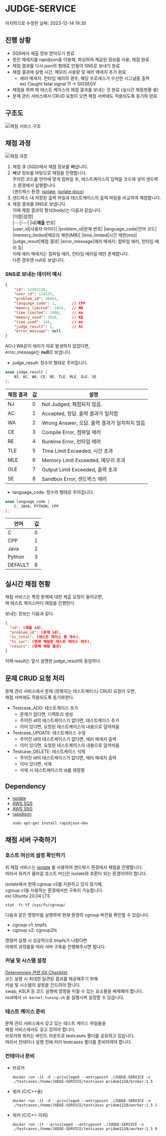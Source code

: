 # JUDGE-SERVICE
마지막으로 수정한 날짜: 2023-12-14 19:30

## 진행 상황  
* SQS에서 제출 정보 받아오기 완료
* 받은 메세지를 rapidjson을 이용해, 파싱하여 제공된 정보를 사용, 채점 완료
* 채점 결과를 다시 json의 형태로 만들어 SNS로 보내기 완료
* 채점 결과에 실행 시간, 메모리 사용량 및 에러 메세지 추가 완료
  - 에러 메세지: 런타임 에러의 경우, 해당 프로세스가 수신한 시그널을 출력  
    ex) Caught fatal signal 11 -> SIGSEGV
* 채점을 하며 매 테스트 케이스의 채점 결과를 보내는 것 완료 (실시간 채점현황 용)
* 문제 관리 서비스에서 CRUD 요청이 오면 채점 서버에도 적용되도록 동기화 완료

## 구조도
![채점 서비스 구조](images/judge_process.png)

## 채점 과정  
![채점 과정](images/judge_process.png)

1) 채점 큐 (SQS)에서 채점 정보를 빼냅니다.
2) 빼낸 정보를 바탕으로 채점을 진행합니다.  
   주어진 코드를 언어에 맞게 컴파일 후, 테스트케이스의 입력을 코드에 넣어 샌드박스 환경에서 실행합니다.  
   (샌드박스 환경: [isolate](https://github.com/ioi/isolate), [isolate docs](https://www.ucw.cz/moe/isolate.1.html))  
3) 샌드박스 내 저장된 출력 파일과 테스트케이스의 출력 파일을 비교하여 채점합니다.  
4) 채점 결과를 SNS로 보냅니다.  
   이때 채점 결과의 형식(body)는 다음과 같습니다.  
   |이름|설명|  
   |---|---|
   |id|**제출** 번호|  
   |user_id|사용자 아이디|
   |problem_id|문제 번호|
   |language_code|언어 코드|
   |memory_limited|메모리 제한(MB)|
   |time_limited|시간 제한(ms)|
   |judge_result|채점 결과|
   |error_message|에러 메세지: 컴파일 에러, 런타임 에러 등|  
이때 에러 메세지는 컴파일 에러, 런타임 에러일 때만 존재합니다.  
다른 경우엔 null로 보냅니다.

### SNS로 보내는 데이터 예시
```json
{
    "id": 12485120,
    "user_id": 124125,
    "problem_id": 30461,
    "language_code": 1,       // CPP
    "memory_limited": 1024,   // MB
    "time_limited": 1000,     // ms
    "memory_used": 2020,      // KB
    "time_used": 144,         // ms
    "judge_result": 1,        // AC
    "error_message": null
}
```
AC나 WA같이 에러가 따로 발생하지 않았다면,  
error_message는 **null**로 보냅니다.  
- judge_result: 정수의 형태로 주어집니다.
```cpp
enum judge_result {
    NJ, AC, WA, CE, RE, TLE, MLE, OLE, SE
};
```
|채점 결과| 값 | 설명|
|---|---|---|
|NJ|0|Not Judged, 채점되지 않음. |
|AC|1|Accepted, 정답. 출력 결과가 일치함|
|WA|2|Wrong Answer, 오답. 출력 결과가 일치하지 않음|
|CE|3|Compile Error, 컴파일 에러|
|RE|4|Runtime Error, 런타임 에러|
|TLE|5|Time Limit Exceeded, 시간 초과|
|MLE|6|Memory Limit Exceeded, 메모리 초과|
|OLE|7|Output Limit Exceeded, 출력 초과|
|SE|8|Sandbox Error, 샌드박스 에러|

- language_code: 정수의 형태로 주어집니다.
```cpp
enum language_code {
    C, JAVA, PYTHON, CPP
};
```
|언어| 값 |
|---|---|
|C|0|
|CPP|1|
|Java|2|
|Python|3|
|DEFAULT|9|

## 실시간 채점 현황
채점 서비스는 특정 문제에 대한 제출 요청이 들어오면,  
매 테스트 케이스마다 채점을 진행한다.

보내는 정보는 다음과 같다.  
```json
{
  "id": (제출 id),
  "problem_id": (문제 id),
  "tc_total": (테스트 케이스 총 개수),
  "tc_cur": (현재 채점한 테스트 케이스 개수),
  "result": (현재 채점 결과)
}
```

이때 result는 앞서 설명한 judge_result와 동일하다.

## 문제 CRUD 요청 처리
문제 관리 서비스에서 문제 (정확히는 테스트케이스) CRUD 요청이 오면,  
채점 서버에도 적용되도록 동기화한다.  
* Testcase_ADD: 테스트케이스 추가
  - 문제가 없다면, 디렉토리 생성
  - 주어진 id의 테스트케이스가 없다면, 테스트케이스 추가
  - 이미 있다면, 요청된 테스트케이스의 내용으로 덮어씌움
* Testcase_UPDATE: 테스트케이스 수정
  - 주어진 id의 테스트케이스가 없다면, 에러 메세지 출력
  - 이미 있다면, 요청된 테스트케이스의 내용으로 덮어씌움
* Testcase_DELETE: 테스트케이스 삭제
  - 주어진 id의 테스트케이스가 없다면, 에러 메세지 출력
  - 이미 있다면, 삭제
  - 삭제 시 테스트케이스의 id를 재정렬

## Dependency  
* [isolate](https://www.github.com/ioi/isolate)
* [AWS SQS](https://aws.amazon.com/ko/sqs/)
* [AWS SNS](https://aws.amazon.com/ko/sns/)
* [rapidjson](https://github.com/Tencent/rapidjson/)
  ```bash
  sudo apt-get install rapidjson-dev
  ```

## 채점 서버 구축하기
### 호스트 머신의 설정 확인하기
위 채점 서비스는 [isolate](https://www.github.com/ioi/isolate) 를 사용하여 샌드박스 환경에서 채점을 진행합니다.  
따라서 워커가 올라갈 호스트 머신은 isolate와 호환이 되는 환경이어야 합니다.  

isolate에서 현재 cgroup v2를 지원하고 있지 않기에,  
cgroup v1을 사용하는 환경에서만 구축이 가능합니다.  
ex) Ubuntu 20.04 LTS   
```shell
stat -fc %T /sys/fs/cgroup/
```
다음과 같은 명령어를 실행하여 현재 환경의 cgroup 버전을 확인할 수 있습니다.  
* cgroup v1: tmpfs
* cgroup v2: cgroup2fs

명령어 실행 시 성공적으로 tmpfs가 나왔다면  
아래의 과정들을 따라 서버 구축을 진행해주시면 됩니다.
### 커널 및 시스템 설정
[Determinism 관련 IOI Checklist](https://ioi.github.io/checklist/)  
코드 실행 시 최대한 일관된 결과를 제공해주기 위해   
커널 및 시스템의 설정을 건드려야 합니다.  
swap, ASLR 등 코드 실행에 영향을 미칠 수 있는 요소들을 배제해야 합니다.  
root에서 ```sh kernel_tuning.sh``` 을 실행시켜 설정할 수 있습니다.
### 테스트 케이스 준비
문제 관리 서비스에서 갖고 있는 테스트 케이스 파일들을  
채점 서비스에서도 갖고 있어야 합니다.  
브로커와 워커는 바인드 마운트로 testcases 폴더를 공유하고 있습니다.  
따라서 컨테이너 실행 전에 미리 testcases 폴더를 준비하여야 합니다.
### 컨테이너 준비
* 브로커
  ```shell
  docker run -it -d --privileged --entrypoint ./JUDGE-SERVICE -v ./testcases:/home/JUDGE-SERVICE/testcases pridom1128/broker:1.5
  ```
* 워커 (C/C++용)
  ```shell
  docker run -it -d --privileged --entrypoint ./JUDGE-SERVICE -v ./testcases:/home/JUDGE-SERVICE/testcases pridom1128/worker:1.5 1
  ```
* 워커 (C/C++ 이외)
  ```shell
  docker run -it --privileged --entrypoint ./JUDGE-SERVICE -v ./testcases:/home/JUDGE-SERVICE/testcases pridom1128/worker:1.5 0
  ```
